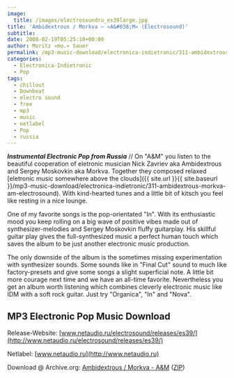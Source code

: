 ```yaml
---
image:
  title: /images/electrosoundru_es39large.jpg
title: 'Ambidextrous / Morkva – »A&#038;M« (Electrosound)'
subtitle: 
date: 2008-02-19T05:25:10+00:00
author: Moritz »mo.« Sauer
permalink: /mp3-music-download/electronica-indietronic/311-ambidextrous-morkva-am-electrosound
categories:
  - Electronica-Indietronic
  - Pop
tags:
  - chillout
  - Downbeat
  - electro sound
  - free
  - mp3
  - music
  - netlabel
  - Pop
  - russia
---
```

***Instrumental Electronic Pop from Russia*** // On "A&M" you listen to the beautiful cooperation of eletronic musician Nick Zavriev aka Ambidextrous and Sergey Moskovkin aka Morkva. Together they composed relaxed [eletronic music somewhere above the clouds]({{ site.url }}{{ site.baseurl }}/mp3-music-download/electronica-indietronic/311-ambidextrous-morkva-am-electrosound). With kind-hearted tunes and a little bit of kitsch you feel like resting in a nice lounge.<!--more-->

<!--adsense-->

One of my favorite songs is the pop-orientated "In". With its enthusiastic mood you keep rolling on a big wave of positive vibes made out of synthesizer-melodies and Sergey Moskovkin fluffy guitarplay. His skillful guitar play gives the full-synthesized music a perfect human touch which saves the album to be just another electronic music production.

The only downside of the album is the sometimes missing experimentation with synthesizer sounds. Some sounds like in "Final Cut" sound to much like factory-presets and give some songs a slight superficial note. A little bit more courage next time and we have an all-time favorite. Nevertheless you get an album worth listening which combines cleverly electronic music like IDM with a soft rock guitar. Just try "Organica", "In" and "Nova".

## MP3 Electronic Pop Music Download

Release-Website: [www.netaudio.ru/electrosound/releases/es39/](http://www.netaudio.ru/electrosound/releases/es39/)
  
Netlabel: [www.netaudio.ru](http://www.netaudio.ru)
  
Download @ Archive.org: [Ambidextrous / Morkva - A&M](http://www.archive.org/details/electrosound.ru_es39) ([ZIP](http://www.archive.org/compress/electrosound.ru_es39))